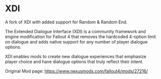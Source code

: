 # XDI

A fork of XDI with added support for Random & Random End.

The Extended Dialogue Interface (XDI) is a community framework and engine modification for Fallout 4 that removes the hardcoded 4-option limit on dialogue and adds native support for any number of player dialogue options.

XDI enables mods to create new dialogue experiences that emphasize player choice and have dialogue options that truly reflect their intent.

Original Mod page: https://www.nexusmods.com/fallout4/mods/27216/

